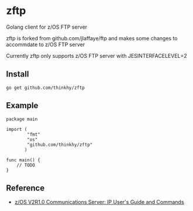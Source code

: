 # zftp
Golang client for z/OS FTP server

zftp is forked from github.com/jlaffaye/ftp and makes some changes to accommdate to z/OS FTP
server

Currently zftp only supports z/OS FTP server with JESINTERFACELEVEL=2

Install
-----------

```shell
go get github.com/thinkhy/zftp
```

Example
-----------

```golang
package main

import (
        "fmt"
        "os"
        "github.com/thinkhy/zftp"
       )

func main() {
	// TODO
}

```

Reference
----------------
   * [z/OS V2R1.0 Communications Server: IP User's Guide and Commands](http://publibz.boulder.ibm.com/epubs/pdf/f1a2b900.pdf)  	


